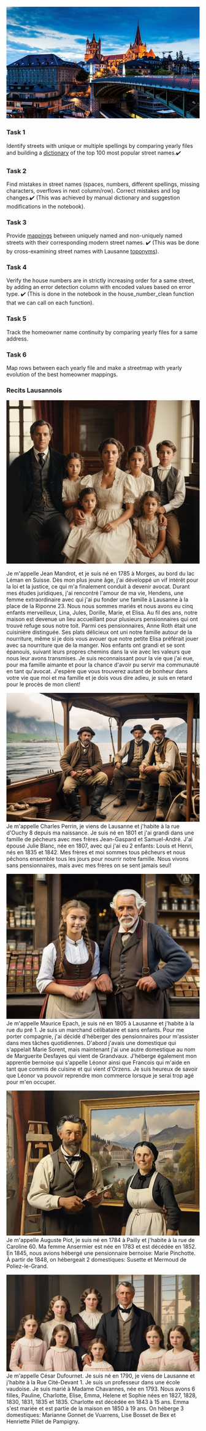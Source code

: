 ![Photo of Lausanne](/docs/assets/lausanne.jpg)

### Task 1
Identify streets with unique or multiple spellings by comparing yearly files and building a [dictionary](https://github.com/pmcintyr/pmcintyr.github.io/blob/main/dictionary.csv) of the top 100 most popular street names.✔️

### Task 2
Find mistakes in street names (spaces, numbers, different spellings, missing characters, overflows in next column/row).
Correct mistakes and log changes.✔️ (This was achieved by manual dictionary and suggestion modifications in the notebook).

### Task 3
Provide [mappings](https://github.com/pmcintyr/pmcintyr.github.io/blob/main/mappings.csv) between uniquely named and non-uniquely named streets with their corresponding modern street names. ✔️ (This was be done by cross-examining street names with Lausanne [toponyms](https://github.com/RPetitpierre/merian/blob/main/assets/data/toponyms.geojson)).

### Task 4
Verify the house numbers are in strictly increasing order for a same street, by adding an error detection column with encoded values based on error type. ✔️ (This is done in the notebook in the house_number_clean function that we can call on each function).

### Task 5
Track the homeowner name continuity by comparing yearly files for a same address.

### Task 6
Map rows between each yearly file and make a streetmap with yearly evolution of the best homeowner mappings.

### Recits Lausannois
![AI-generated Photo of Jean Mandrot's Family](/docs/assets/jean_mandrot.jpg)

Je m'appelle Jean Mandrot, et je suis né en 1785 à Morges, au bord du lac Léman en Suisse. 
Dès mon plus jeune âge, j'ai développé un vif intérêt pour la loi et la justice, ce qui m'a finalement conduit à devenir avocat.
Durant mes études juridiques, j'ai rencontré l'amour de ma vie, Hendens, une femme extraordinaire avec qui j'ai pu fonder une famille à Lausanne à la place de la Riponne 23. Nous nous sommes mariés et nous avons eu cinq enfants merveilleux, Lina, Jules, Dorille, Marie, et Elisa. Au fil des ans, notre maison est devenue un lieu accueillant pour plusieurs pensionnaires qui ont trouvé refuge sous notre toit. Parmi ces pensionnaires, Anne Roth était une cuisinière distinguée. Ses plats délicieux ont uni notre famille autour de la nourriture, même si je dois vous avouer que notre petite Elisa préférait jouer avec sa nourriture que de la manger. Nos enfants ont grandi et se sont épanouis, suivant leurs propres chemins dans la vie avec les valeurs que nous leur avons transmises. Je suis reconnaissant pour la vie que j'ai eue, pour ma famille aimante et pour la chance d'avoir pu servir ma communauté en tant qu'avocat. J'espère que vous trouverez autant de bonheur dans votre vie que moi et ma famille et je dois vous dire adieu, je suis en retard pour le procès de mon client!

![AI-generated Photo of Charles Perrin and brothers](/docs/assets/charles_perrin.jpg)
Je m'appelle Charles Perrin, je viens de Lausanne et j'habite à la rue d'Ouchy 8 depuis ma naissance.
Je suis né en 1801 et j'ai grandi dans une famille de pêcheurs avec mes frères Jean-Gaspard et Samuel-André.
J'ai épousé Julie Blanc, née en 1807, avec qui j'ai eu 2 enfants: Louis et Henri, nés en 1835 et 1842.
Mes frères et moi sommes tous pêcheurs et nous pêchons ensemble tous les jours pour nourrir notre famille.
Nous vivons sans pensionnaires, mais avec mes frères on se sent jamais seul!

![AI-generated Photo of Maurice Epach and appentice](/docs/assets/maurice_epach.jpg)
Je m'appelle Maurice Epach, je suis né en 1805 à Lausanne et j'habite à la rue du pré 1.
Je suis un marchand célibataire et sans enfants.
Pour me porter compagnie, j'ai décidé d'héberger des pensionnaires pour m'assister dans mes tâches quotidiennes.
D'abord j'avais une domestique qui s'appelait Marie Sorent, mais maintenant j'ai une autre domestique au nom de Marguerite Desfayes qui vient de Grandvaux.
J'héberge également mon apprentie bernoise qui s'appelle Léonor ainsi que Francois qui m'aide en tant que commis de cuisine et qui vient d'Orzens. Je suis heureux de savoir que Léonor va pouvoir reprendre mon commerce lorsque je serai trop agé pour m'en occuper.

![AI-generated Photo of Auguste Piot and wife](/docs/assets/auguste_piot.jpg)
Je m'appelle Auguste Piot, je suis né en 1784 à Pailly et j'habite à la rue de Caroline 60.
Ma femme Ansermier est née en 1783 et est décédée en 1852.
En 1845, nous avions hébergé une pensionnaire bernoise: Marie Pinchotte.
À partir de 1848, on hébergeait 2 domestiques: Susette et Mermoud de Poliez-le-Grand.

![AI-generated Photo of César Dufournet and family](/docs/assets/cesar_dufournet.jpg)
Je m'appelle César Dufournet. Je suis né en 1790, je viens de Lausanne et j'habite à la Rue Cité-Devant 1.
Je suis un professeur dans une école vaudoise. Je suis marié à Madame Chavannes, née en 1793.
Nous avons 6 filles, Pauline, Charlotte, Elise, Emma, Helene et Sophie nées en 1827, 1828, 1830, 1831, 1835 et 1835.
Charlotte est décédée en 1843 à 15 ans. Emma s'est mariée et est partie de la maison en 1850 à 19 ans.
On héberge 3 domestiques: Marianne Gonnet de Vuarrens, Lise Bosset de Bex et Henriette Pillet de Pampigny.
